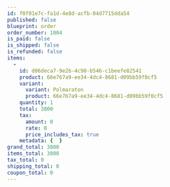 ```yaml
---
id: f0f01e7c-fa1d-4e8d-acfb-04d7715dda54
published: false
blueprint: order
order_number: 1004
is_paid: false
is_shipped: false
is_refunded: false
items:
  -
    id: d06deca7-9e2b-4c90-b546-c1beefe82541
    product: 66e767a9-ee34-4dc4-8681-d09bb59f0cf5
    variant:
      variant: Polmaraton
      product: 66e767a9-ee34-4dc4-8681-d09bb59f0cf5
    quantity: 1
    total: 3800
    tax:
      amount: 0
      rate: 0
      price_includes_tax: true
    metadata: {  }
grand_total: 3800
items_total: 3800
tax_total: 0
shipping_total: 0
coupon_total: 0
---
```

